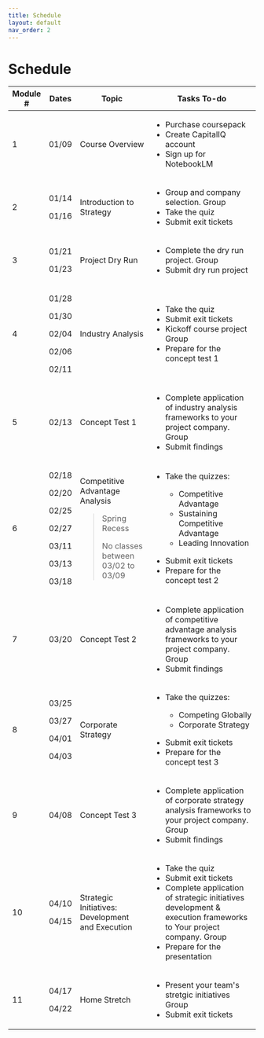 ```yaml
---
title: Schedule
layout: default
nav_order: 2
---
```

# Schedule

<table style="table-layout: auto; width: 100%;">
  <thead>
    <tr>
      <th style="width: 5%">Module #</th>
      <th style="width: 5%">Dates</th>
      <th>Topic</th>
      <th>Tasks <span class="label label-red">To-do</span></th>
    </tr>
  </thead>
  <tbody>
    <tr>
      <td>1</td>
      <td>
        <p>01/09</p>
      </td>
      <td>
        <p>Course Overview</p>
      </td>
      <td>
        <p>
            <ul>
              <li> Purchase coursepack</li>
              <li> Create CapitalIQ account</li>
              <li> Sign up for NotebookLM</li>
            </ul>
        </p>
      </td>
    </tr>  
    <tr>
        <td>2</td>
        <td>
          <p>01/14</p>
          <p>01/16</p>
        </td>
        <td>
          <p>Introduction to Strategy</p>
        </td>
        <td>
          <p>
              <ul>
                <li>Group and company selection. <span class="label label-purple">Group</span></li>
                <li> Take the quiz</li>
                <li> Submit exit tickets</li>
              </ul>
          </p>
        </td>
    </tr>
    <tr>
        <td>3</td>
        <td>
          <p>01/21</p>
          <p>01/23</p>
        </td>
        <td>
          <p>Project Dry Run</p>
        </td>
        <td>
          <p>
              <ul>
                <li> Complete the dry run project. <span class="label label-purple">Group</span> </li>
                <li> Submit dry run project</li>
              </ul>
          </p>
        </td>
    </tr>
    <tr>
        <td>4</td>
        <td>
          <p>01/28</p>
          <p>01/30</p>
          <p>02/04</p>
          <p>02/06</p>
          <p>02/11</p>
        </td>
        <td>
          <p>Industry Analysis</p>
        </td>
        <td>
          <p>
              <ul>
                <li> Take the quiz</li>
                <li> Submit exit tickets</li>
                <li>Kickoff course project <span class="label label-purple">Group</span></li>
                <li>Prepare for the concept test 1</li>
              </ul>
          </p>
        </td>
    </tr>
    <tr>
        <td>5</td>
        <td>
          <p>02/13</p>
        </td>
        <td>
          <p>Concept Test 1</p>
        </td>
        <td>
            <ul>
                <li>Complete application of industry analysis frameworks to your project company. <span class="label label-purple">Group</span></li>
                <li>Submit findings</li>
            </ul>
        </td>
    </tr>
    <tr>
        <td>6</td>
        <td>
          <p>02/18</p>
          <p>02/20</p>
          <p>02/25</p>
          <p>02/27</p>
          <p>03/11</p>
          <p>03/13</p>
          <p>03/18</p>
        </td>
        <td>
          <p>Competitive Advantage Analysis</p>
          <blockquote class="note-title"><p>Spring Recess</p><p>No classes between 03/02 to 03/09</p></blockquote>
        </td>
        <td>
            <ul>
                <li>
                <p>Take the quizzes:
                    <ul>
                        <li>Competitive Advantage</li>
                        <li>Sustaining Competitive Advantage</li>
                        <li>Leading Innovation</li>
                    </ul>
                </p>
               </li>
                <li>Submit exit tickets</li>
                <li>Prepare for the concept test 2</li>
              </ul> 
        </td>
    </tr>
    <tr>
        <td>7</td>
        <td>
          <p>03/20</p>
        </td>
        <td>
          <p>Concept Test 2</p>
        </td>
        <td>
            <ul>
                <li>Complete application of competitive advantage analysis frameworks to your project company. <span class="label label-purple">Group</span></li>
                <li>Submit findings</li>
            </ul>
        </td>
    </tr>
    <tr>
        <td>8</td>
        <td>
          <p>03/25</p>
          <p>03/27</p>
          <p>04/01</p>
          <p>04/03</p>
        </td>
        <td>
          <p>Corporate Strategy</p>
        </td>
        <td>
            <ul>
                <li>
                    <p>Take the quizzes:
                        <ul>
                            <li>Competing Globally</li>
                            <li>Corporate Strategy</li>
                        </ul>
                    </p>
                </li>
                <li>Submit exit tickets</li>
                <li>Prepare for the concept test 3</li>
            </ul>
        </td>
    </tr>
    <tr>
      <td>9</td>
      <td>
        <p>04/08</p>
      </td>
      <td>
        <p>Concept Test 3</p>
      </td>
      <td>
          <ul>
              <li>Complete application of corporate strategy analysis frameworks to your project company. <span class="label label-purple">Group</span></li>
              <li>Submit findings</li>
          </ul>
      </td>
  </tr>
    <tr>
        <td>10</td>
        <td>
          <p>04/10</p>
          <p>04/15</p>
        </td>
        <td>
          <p>Strategic Initiatives: Development and Execution</p>
        </td>
        <td>
            <ul>
                <li>Take the quiz</li>
                <li>Submit exit tickets</li>
                <li>Complete application of strategic initiatives development & execution frameworks to Your project company. <span class="label label-purple">Group</span></li>
                <li>Prepare for the presentation</li>
            </ul>
        </td>
    </tr>
    <tr>
        <td>11</td>
        <td>
          <p>04/17</p>
          <p>04/22</p>
        </td>
        <td>
          <p>Home Stretch</p>
        </td>
        <td>
            <ul>
                <li>Present your team's stretgic initiatives <span class="label label-purple">Group</span></li>
                <li>Submit exit tickets</li>
            </ul>
        </td>
    </tr>
  </tbody>
</table>